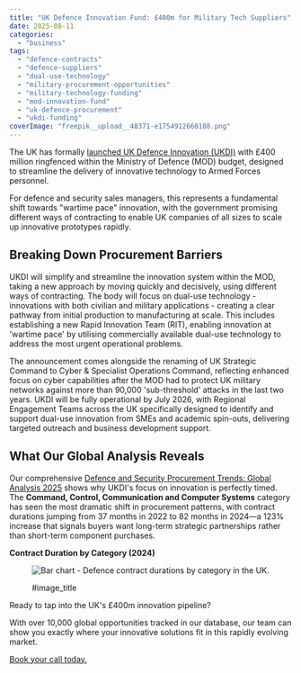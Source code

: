 ```yaml
---
title: "UK Defence Innovation Fund: £400m for Military Tech Suppliers"
date: 2025-08-11
categories: 
  - "business"
tags: 
  - "defence-contracts"
  - "defence-suppliers"
  - "dual-use-technology"
  - "military-procurement-opportunities"
  - "military-technology-funding"
  - "mod-innovation-fund"
  - "uk-defence-procurement"
  - "ukdi-funding"
coverImage: "freepik__upload__48371-e1754912660188.png"
---
```


The UK has formally [launched UK Defence Innovation (UKDI)](https://www.gov.uk/government/news/launch-of-new-body-to-harness-innovative-tech-for-the-uks-armed-forces) with £400 million ringfenced within the Ministry of Defence (MOD) budget, designed to streamline the delivery of innovative technology to Armed Forces personnel.

For defence and security sales managers, this represents a fundamental shift towards "wartime pace" innovation, with the government promising different ways of contracting to enable UK companies of all sizes to scale up innovative prototypes rapidly.

## Breaking Down Procurement Barriers

UKDI will simplify and streamline the innovation system within the MOD, taking a new approach by moving quickly and decisively, using different ways of contracting. The body will focus on dual-use technology - innovations with both civilian and military applications - creating a clear pathway from initial production to manufacturing at scale. This includes establishing a new Rapid Innovation Team (RIT), enabling innovation at 'wartime pace' by utilising commercially available dual-use technology to address the most urgent operational problems.

The announcement comes alongside the renaming of UK Strategic Command to Cyber & Specialist Operations Command, reflecting enhanced focus on cyber capabilities after the MOD had to protect UK military networks against more than 90,000 'sub-threshold' attacks in the last two years. UKDI will be fully operational by July 2026, with Regional Engagement Teams across the UK specifically designed to identify and support dual-use innovation from SMEs and academic spin-outs, delivering targeted outreach and business development support.

## What Our Global Analysis Reveals

Our comprehensive [Defence and Security Procurement Trends: Global Analysis 2025](https://www.openopps.com/defence-procurement-trends-global-analysis-2025/) shows why UKDI's focus on innovation is perfectly timed. The **Command, Control, Communication and Computer Systems** category has seen the most dramatic shift in procurement patterns, with contract durations jumping from 37 months in 2022 to 82 months in 2024—a 123% increase that signals buyers want long-term strategic partnerships rather than short-term component purchases.

**Contract Duration by Category (2024)**

<figure>

![Bar chart - Defence contract durations by category in the UK.](images/Contract-duration-2024-defence.png)

<figcaption>

#image\_title

</figcaption>

</figure>

Ready to tap into the UK's £400m innovation pipeline?

With over 10,000 global opportunities tracked in our database, our team can show you exactly where your innovative solutions fit in this rapidly evolving market.

[Book your call today.](https://www.openopps.com/book-a-call-for-the-best-chance-to-win-bids/)
